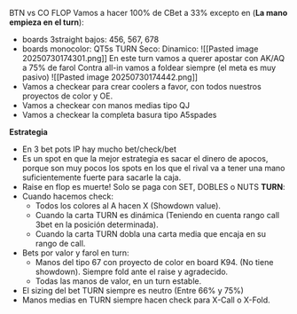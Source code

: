 BTN vs CO
FLOP
Vamos a hacer 100% de CBet a 33% excepto en (**La mano empieza en el turn**):
- boards 3straight bajos: 456, 567, 678
- boards monocolor: QT5s
TURN
Seco:
Dinamico:
![[Pasted image 20250730174301.png]]
En este turn vamos a querer apostar con AK/AQ a 75% de farol
Contra all-in vamos a foldear siempre (el meta es muy pasivo)
![[Pasted image 20250730174442.png]]
- Vamos a checkear para crear coolers a favor, con todos nuestros proyectos de color y OE.
- Vamos a checkear con manos medias tipo QJ
- Vamos a checkear la completa basura tipo A5spades

**Estrategia**
- En 3 bet pots IP hay mucho bet/check/bet
- Es un spot en que la mejor estrategia es sacar el dinero de apocos, porque son muy pocos los spots en los que el rival va a tener una mano suficientemente fuerte para sacarle la caja.
- Raise en flop es muerte! Solo se paga con SET, DOBLES o NUTS
**TURN**:
- Cuando hacemos check:
	- Todos los colores al A hacen X (Showdown value).
	- Cuando la carta TURN es dinámica (Teniendo en cuenta rango call 3bet en la posición determinada).
	- Cuando la carta TURN dobla una carta media que encaja en su rango de call.
- Bets por valor y farol en turn:
	- Manos del tipo 67 con proyecto de color en board K94. (No tiene showdown). Siempre fold ante el raise y agradecido.
	- Todas las manos de valor, en un turn estable.
- El sizing del bet TURN siempre es neutro (Entre 66% y 75%)
- Manos medias en TURN siempre hacen check para X-Call o X-Fold.
